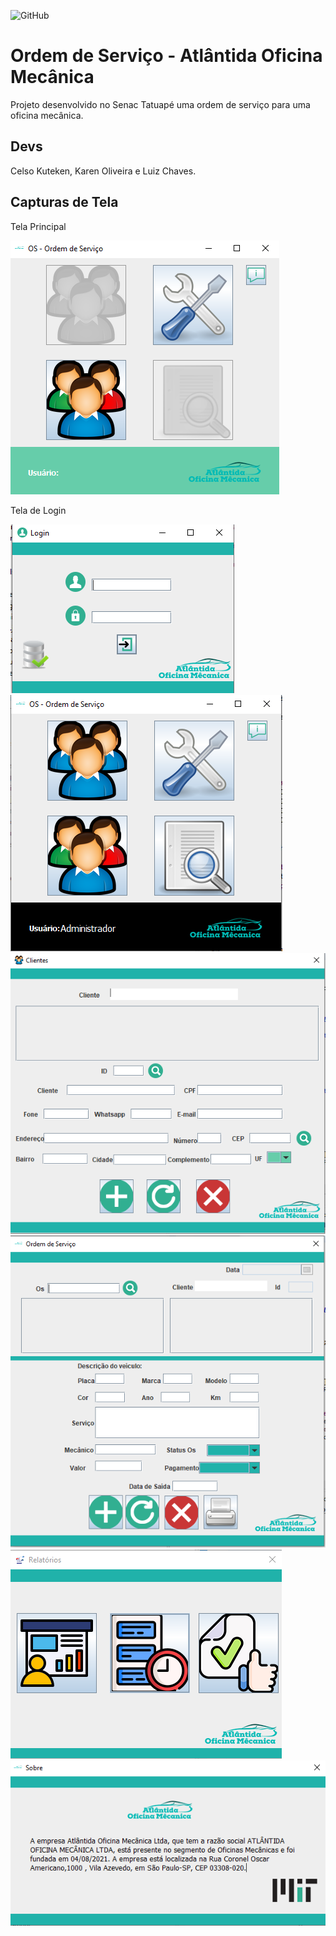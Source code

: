 ![GitHub](https://img.shields.io/github/license/karenoliveiraw/portfolio-java?style=for-the-badge)

# Ordem de Serviço - Atlântida Oficina Mecânica

Projeto desenvolvido no Senac Tatuapé uma ordem de serviço para uma oficina mecânica.

## Devs

Celso Kuteken, Karen Oliveira e Luiz Chaves.
## Capturas de Tela

Tela Principal

![tela](https://github.com/karenoliveiraw/os-atlantida/blob/main/imgoficina/Main%20-%20Grupo%20atlantida.PNG)

Tela de Login

![tela](https://github.com/karenoliveiraw/os-atlantida/blob/main/imgoficina/Login%20-%20Grupo%20atlantida.PNG)
![tela](https://github.com/karenoliveiraw/os-atlantida/blob/main/imgoficina/Usuarios%20-%20Grupo%20atlantida.PNG)
![tela](https://github.com/karenoliveiraw/os-atlantida/blob/main/imgoficina/Cliente%20-%20Grupo%20atlantida.PNG)
![tela](https://github.com/karenoliveiraw/os-atlantida/blob/main/imgoficina/OS%20-%20Grupo%20atlantida.PNG)
![tela](https://github.com/karenoliveiraw/os-atlantida/blob/main/imgoficina/Relatorios%20-%20Grupo%20atlantida.PNG)
![tela](https://github.com/karenoliveiraw/os-atlantida/blob/main/imgoficina/Sobre%20-%20Grupo%20atlantida.PNG)
